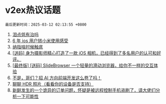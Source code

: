 # v2ex热议话题

`最后更新时间：2025-03-12 02:13:55 +0800`

1. [泪点低有治吗](https://www.v2ex.com/t/1117416)
1. [6 年 ios 用户转小米使用感受](https://www.v2ex.com/t/1117466)
1. [纳指啥时候触底](https://www.v2ex.com/t/1117443)
1. [[送码] 身为摄影师精心打造了一款 iOS 相机，已经得到了多名用户的认可和好评。](https://www.v2ex.com/t/1117557)
1. [[最终版] [送码] SlideBrowser 一个轻量的滑动浏览器，给你不一样的交互体验](https://www.v2ex.com/t/1117474)
1. [不是，哥们？招 AI 方向前端开发这么卷了吗！](https://www.v2ex.com/t/1117507)
1. [聊聊 HDR 照片（看看你的设备是否支持）](https://www.v2ex.com/t/1117431)
1. [新鲜发生的一个诡异的订单问题，怀疑是被远程控制手机盗刷了，请大佬们分析一下可能性](https://www.v2ex.com/t/1117510)

